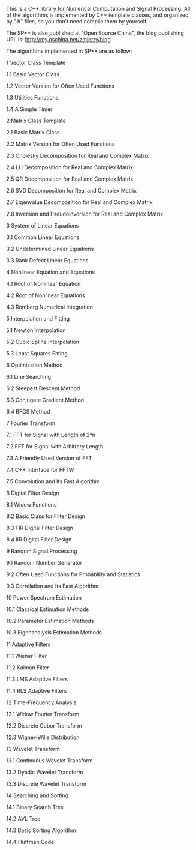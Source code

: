 This is a C++ library for Numerical Computation and Signal Processing. All of the algorithms is implemented by C++ template classes, and organized by ".h" files, so you don't need compile them by yourself.



The SP++ is also published at "Open Source China", the blog publishing URL is: http://my.oschina.net/zmjerry/blog.



The algorithms implemented in SP++ are as follow:

1	Vector Class Template

1.1	Basic Vector Class

1.2	Vector Version for Often Used Functions

1.3	Utilities Functions

1.4	A Simple Timer


2	Matrix Class Template

2.1	Basic Matrix Class

2.2	Matrix Version for Often Used Functions

2.3	Cholesky Decomposition for Real and Complex Matrix

2.4	LU Decomposition for Real and Complex Matrix

2.5	QR Decomposition for Real and Complex Matrix

2.6	SVD Decomposition for Real and Complex Matrix

2.7	Eigenvalue Decomposition for Real and Complex Matrix

2.8	Inversion and Pseudoinversion for Real and Complex Matrix


3	System of Linear Equations

3.1	Common Linear Equations

3.2	Undetermined Linear Equations

3.3	Rank Defect Linear Equations


4	Nonlinear Equation and Equations

4.1	Root of Nonlinear Equation

4.2	Root of Nonlinear Equations

4.3	Romberg Numerical Integration


5	Interpolation and Fitting

5.1	Newton Interpolation

5.2	Cubic Spline Interpolation

5.3	Least Squares Fitting


6	Optimization Method

6.1	Line Searching

6.2	Steepest Descent Method

6.3	Conjugate Gradient Method

6.4	BFGS Method


7	Fourier Transform

7.1	FFT for Signal with Length of 2^n

7.2	FFT for Signal with Arbitrary Length

7.3	A Friendly Used Version of FFT

7.4	C++ Interface for FFTW

7.5	Convolution and Its Fast Algorithm


8	Digital Filter Design

8.1	Widow Functions

8.2	Basic Class for Filter Design

8.3	FIR Digital Filter Design

8.4	IIR Digital Filter Design


9	Random Signal Processing

9.1	Random Number Generator

9.2	Often Used Functions for Probability and Statistics

9.3	Correlation and Its Fast Algorithm


10	Power Spectrum Estimation

10.1	Classical Estimation Methods

10.2	Parameter Estimation Methods

10.3	Eigenanalysis Estimation Methods


11	Adaptive Filters

11.1	Wiener Filter

11.2	Kalman Filter

11.3	LMS Adaptive Filters

11.4	RLS Adaptive Filters


12	Time-Frequency Analysis

12.1	Widow Fourier Transform

12.2	Discrete Gabor Transform

12.3	Wigner-Wille Distribution


13	Wavelet Transform

13.1	Continuous Wavelet Transform

13.2	Dyadic Wavelet Transform

13.3	Discrete Wavelet Transform


14	Searching and Sorting

14.1	Binary Search Tree

14.2	AVL Tree

14.3	Basic Sorting Algorithm

14.4	Huffman Code
